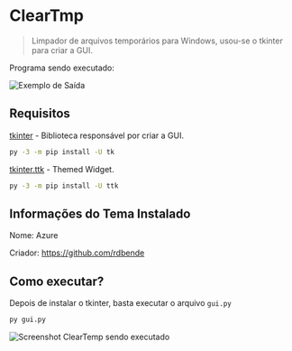 # ClearTmp
> Limpador de arquivos temporários para Windows, usou-se o tkinter para criar a GUI.

Programa sendo executado:

<img src="https://i.ibb.co/6DMCFZc/modelo.jpg" alt="Exemplo de Saída">

## Requisitos
[tkinter](https://docs.python.org/3/library/tkinter.html) -  Biblioteca responsável por criar a GUI.
```sh
py -3 -m pip install -U tk
```

[tkinter.ttk](https://docs.python.org/3/library/tkinter.ttk.html) -  Themed Widget.
```sh
py -3 -m pip install -U ttk
```

## Informações do Tema Instalado
Nome: Azure

Criador: https://github.com/rdbende

## Como executar?
Depois de instalar o tkinter, basta executar o arquivo `gui.py`

```sh
py gui.py
```
<img src="https://i.ibb.co/2MXckfj/executando.jpg" alt="Screenshot ClearTemp sendo executado">
